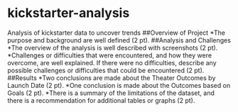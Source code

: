 # kickstarter-analysis
Analysis of kickstarter data to uncover trends
##Overview of Project
*The purpose and background are well defined (2 pt).
##Analysis and Challenges
*The overview of the analysis is well described with screenshots (2 pt).
*Challenges or difficulties that were encountered, and how they were overcome, are well explained. If there were no difficulties, describe any possible challenges or difficulties that could be encountered (2 pt).
##Results
*Two conclusions are made about the Theater Outcomes by Launch Date (2 pt).
*One conclusion is made about the Outcomes based on Goals (2 pt).
*There is a summary of the limitations of the dataset, and there is a recommendation for additional tables or graphs (2 pt).
